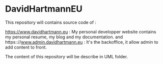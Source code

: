 # DavidHartmannEU
This repository will contains source code of :

https://www.davidhartmann.eu : My personal developper website contains my personal resume, my blog and my documentation.
and
https:://www.admin.davidhartmann.eu : It's the backoffice, it allow admin to add content to front.

The content of this repository will be describe in UML folder.

